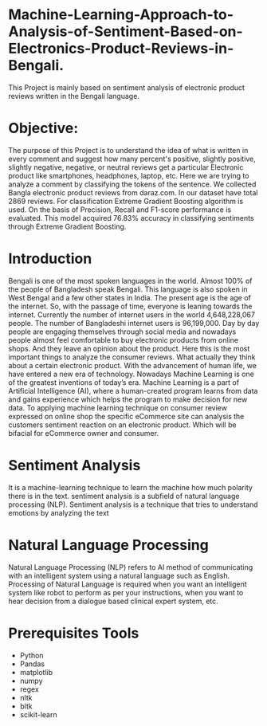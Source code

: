 # Machine-Learning-Approach-to-Analysis-of-Sentiment-Based-on-Electronics-Product-Reviews-in-Bengali.
This Project is mainly based on sentiment analysis of electronic product reviews written in the Bengali language. 

# Objective:
The purpose of this Project is to understand the idea of what is written in every comment and suggest how many
percent's positive, slightly positive, slightly negative, negative, or neutral reviews get a particular
Electronic product like smartphones, headphones, laptop, etc. Here we are trying to analyze a
comment by classifying the tokens of the sentence. We collected Bangla electronic product reviews
from daraz.com. In our dataset have total 2869 reviews. For classification Extreme Gradient Boosting
algorithm is used. On the basis of Precision, Recall and F1-score performance is evaluated. This
model acquired 76.83% accuracy in classifying sentiments through Extreme Gradient Boosting. 

# Introduction

Bengali is one of the most spoken languages in the world. Almost 100% of the people of
Bangladesh speak Bengali. This language is also spoken in West Bengal and a few other states
in India. The present age is the age of the internet. So, with the passage of time, everyone is
leaning towards the internet. Currently the number of internet users in the world 4,648,228,067
people. The number of Bangladeshi internet users is 96,199,000. Day by day people are engaging
themselves through social media and nowadays people almost feel comfortable to buy electronic
products from online shops. And they leave an opinion about the product. Here this is the most
important things to analyze the consumer reviews. What actually they think about a certain
electronic product.
With the advancement of human life, we have entered a new era of technology. Nowadays
Machine Learning is one of the greatest inventions of today’s era. Machine Learning is a part of
Artificial Intelligence (AI), where a human-created program learns from data and gains
experience which helps the program to make decision for new data. To applying machine
learning technique on consumer review expressed on online shop the specific eCommerce site
can analysis the customers sentiment reaction on an electronic product. Which will be bifacial
for eCommerce owner and consumer. 

# Sentiment Analysis
It is a machine-learning technique to learn the machine how much polarity there is in the text.
sentiment analysis is a subfield of natural language processing (NLP). Sentiment analysis is a
technique that tries to understand emotions by analyzing the text

# Natural Language Processing
Natural Language Processing (NLP) refers to AI method of communicating with an intelligent
system using a natural language such as English. Processing of Natural Language is required
when you want an intelligent system like robot to perform as per your instructions, when you
want to hear decision from a dialogue based clinical expert system, etc.

# Prerequisites Tools
* Python
* Pandas
* matplotlib
* numpy
* regex
* nltk
* bltk
* scikit-learn
